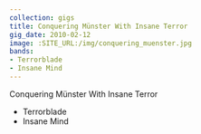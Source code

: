 ```yaml
---
collection: gigs
title: Conquering Münster With Insane Terror
gig_date: 2010-02-12
image: :SITE_URL:/img/conquering_muenster.jpg
bands:
- Terrorblade
- Insane Mind
---
```


Conquering Münster With Insane Terror

- Terrorblade
- Insane Mind
